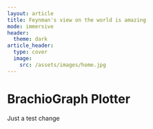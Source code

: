 ```yaml
---
layout: article
title: Feynman's view on the world is amazing
mode: immersive
header:
  theme: dark
article_header:
  type: cover
  image:
    src: /assets/images/home.jpg
---
```


# BrachioGraph Plotter

Just a test change

